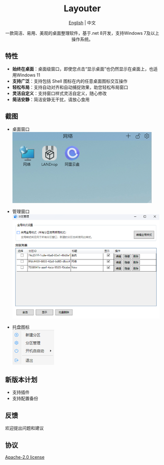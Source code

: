 ﻿<div align="center">

<h1>Layouter</h1>
<p align="center"><a href="./readme.md">English</a> | 中文 </p>

<p>一款简洁、易用、美观的桌面整理软件，基于.net 8开发，支持Windows 7及以上操作系统。</p>

</div>

## 特性

- **始终在桌面**：桌面级窗口，即使您点击“显示桌面”也仍然显示在桌面上，也适用Windows 11
- **支持广泛**：支持包括 Shell 图标在内的任意桌面图标交互操作
- **轻松布局**：支持自动对齐和自动捕捉效果，助您轻松布局窗口
- **灵活自定义**：支持窗口样式灵活自定义，随心修改
- **简洁安静**：简洁安静无干扰，请放心食用

## 截图

- 桌面窗口  
![screenshot](./images/01.png)

- 管理窗口  
![screenshot](./images/02.png)

- 托盘图标    
![screenshot](./images/03.png)

## 新版本计划

- 支持插件
- 支持配置备份

## 反馈

欢迎提出问题和建议

## 协议

[Apache-2.0 license](LICENSE)